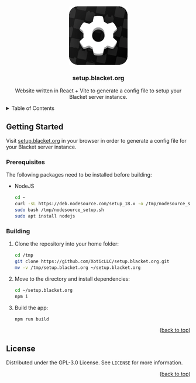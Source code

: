 <div id="top"></div>
<br />
<div align="center">
  <a href="https://setup.blacket.org">
    <img src="./assets/logo.png" alt="Logo" width="160" height="160">
  </a>
  <h3 align="center">setup.blacket.org</h3>

  <p align="center">
     Website written in React + Vite to generate a config file to setup your Blacket server instance.
  </p>
</div>

<details>
  <summary>Table of Contents</summary>
  <ol>
    <li>
      <a href="#getting-started">Getting Started</a>
      <a href="#prerequisites">Prerequisites</a>
      <a href="#building">Building</a>
    </li>
    <li><a href="#license">License</a></li>
  </ol>
</details>

## Getting Started

Visit <a href="https://setup.blacket.org">setup.blacket.org</a> in your browser in order to generate a config file for your Blacket server instance.

### Prerequisites

The following packages need to be installed before building:

* NodeJS

  ```sh
  cd ~
  curl -sL https://deb.nodesource.com/setup_18.x -o /tmp/nodesource_setup.sh
  sudo bash /tmp/nodesource_setup.sh
  sudo apt install nodejs
  ```
  
### Building

1. Clone the repository into your home folder:
   ```sh
   cd /tmp
   git clone https://github.com/XoticLLC/setup.blacket.org.git
   mv -v /tmp/setup.blacket.org ~/setup.blacket.org
   ```
   
2. Move to the directory and install dependencies:
   ```sh
   cd ~/setup.blacket.org
   npm i
   ```
  
3. Build the app:
   ```sh
   npm run build
   ```

<p align="right">(<a href="#top">back to top</a>)</p>

## License

Distributed under the GPL-3.0 License. See `LICENSE` for more information.

<p align="right">(<a href="#top">back to top</a>)</p>